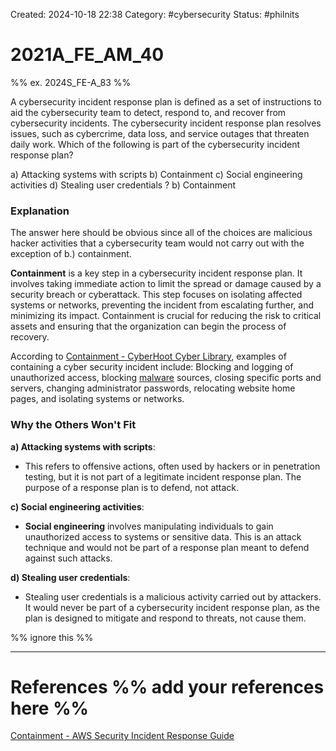 Created: 2024-10-18 22:38
Category: #cybersecurity
Status: #philnits



# 2021A_FE_AM_40

%% ex. 2024S_FE-A_83 %%

A cybersecurity incident response plan is defined as a set of instructions to aid the cybersecurity team to detect, respond to, and recover from cybersecurity incidents. The cybersecurity incident response plan resolves issues, such as cybercrime, data loss, and service outages that threaten daily work. Which of the following is part of the cybersecurity incident response plan?

a) Attacking systems with scripts
b) Containment
c) Social engineering activities
d) Stealing user credentials
?
b) Containment
### Explanation

The answer here should be obvious since all of the choices are malicious hacker activities that a cybersecurity team would not carry out with the exception of b.) containment.

**Containment** is a key step in a cybersecurity incident response plan. It involves taking immediate action to limit the spread or damage caused by a security breach or cyberattack. This step focuses on isolating affected systems or networks, preventing the incident from escalating further, and minimizing its impact. Containment is crucial for reducing the risk to critical assets and ensuring that the organization can begin the process of recovery.

According to [Containment - CyberHoot Cyber Library](https://cyberhoot.com/cybrary/containment/), examples of containing a cyber security incident include: Blocking and logging of unauthorized access, blocking [malware](http://www.cyberhoot.com/cybrary/malware) sources, closing specific ports and servers, changing administrator passwords, relocating website home pages, and isolating systems or networks.
### Why the Others Won't Fit

**a) Attacking systems with scripts**:

- This refers to offensive actions, often used by hackers or in penetration testing, but it is not part of a legitimate incident response plan. The purpose of a response plan is to defend, not attack.

**c) Social engineering activities**:

- **Social engineering** involves manipulating individuals to gain unauthorized access to systems or sensitive data. This is an attack technique and would not be part of a response plan meant to defend against such attacks.

**d) Stealing user credentials**:

- Stealing user credentials is a malicious activity carried out by attackers. It would never be part of a cybersecurity incident response plan, as the plan is designed to mitigate and respond to threats, not cause them.





%% ignore this %%
<!--SR:!2025-03-10,15,290-->
---









# References %% add your references here %%
[Containment - AWS Security Incident Response Guide](https://docs.aws.amazon.com/whitepapers/latest/aws-security-incident-response-guide/containment.html#:~:text=One%20definition%20of%20containment%2C%20as,unauthorized%20usage%20within%20the%20environment.)